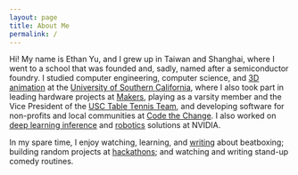 ```yaml
---
layout: page
title: About Me
permalink: /
---
```


<!-- ![placeholder](https://ethan-yu0503.github.io/docs/Pics/artsyMe.jpg "Large example image")
 -->
Hi! My name is Ethan Yu, and I grew up in Taiwan and Shanghai, where I went to a school that was founded and, sadly, named after a semiconductor foundry. I studied computer engineering, computer science, and [3D animation](https://vimeo.com/user74372618) at the [University of Southern California](https://usc.edu), where I also took part in leading hardware projects at [Makers](http://viterbimakers.usc.edu/), playing as a varsity member and the Vice President of the [USC Table Tennis Team](https://www.facebook.com/uscpingpongposse/), and developing software for non-profits and local communities at [Code the Change](https://www.ctcusc.com/). I also worked on [deep learning inference](https://www.nvidia.com/en-us/deep-learning-ai/) and [robotics](https://www.nvidia.com/en-us/research/robotics/) solutions at NVIDIA.

In my spare time, I enjoy watching, learning, and [writing](https://medium.com/@ethanyu/beatboxing-resources-compilation-bbdb0364023a) about beatboxing; building random projects at [hackathons](https://devpost.com/EthanY); and watching and writing stand-up comedy routines.